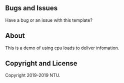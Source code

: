 ## Bugs and Issues

Have a bug or an issue with this template? 
## About

This is a demo of using cpu loads to deliver infomation.

## Copyright and License

Copyright 2019-2019 NTU. 
